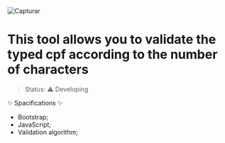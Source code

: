 ![Capturar](https://user-images.githubusercontent.com/61557867/128608668-bbf156ee-24be-4e71-8371-00a96a753c36.PNG)

# This tool allows you to validate the typed cpf according to the number of characters

> Status: ⚠️ Developing

:sparkles: Spacifications :sparkles:

* Bootstrap;
* JavaScript;
* Validation algorithm;

